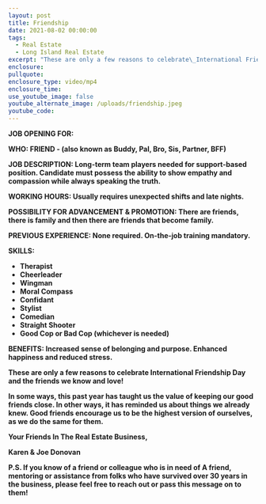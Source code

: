```yaml
---
layout: post
title: Friendship
date: 2021-08-02 00:00:00
tags:
  - Real Estate
  - Long Island Real Estate
excerpt: "These are only a few reasons to celebrate\_International Friendship Day\_and the friends we know and love!"
enclosure:
pullquote:
enclosure_type: video/mp4
enclosure_time:
use_youtube_image: false
youtube_alternate_image: /uploads/friendship.jpeg
youtube_code:
---
```

**JOB OPENING FOR:&nbsp;**

**WHO: FRIEND - (also known as Buddy, Pal, Bro, Sis, Partner, BFF)**

**JOB DESCRIPTION: Long-term team players needed for support-based position. Candidate must possess the ability to show empathy and compassion while always speaking the truth.**

**WORKING HOURS: Usually requires unexpected shifts and late nights.**

**POSSIBILITY FOR ADVANCEMENT & PROMOTION: There are friends, there is family and then there are friends that become family.**

**PREVIOUS EXPERIENCE: None required. On-the-job training mandatory.**

**SKILLS:**

* **Therapist**
* **Cheerleader**
* **Wingman**
* **Moral Compass**
* **Confidant**
* **Stylist**
* **Comedian**
* **Straight Shooter**
* **Good Cop or Bad Cop (whichever is needed)**

**BENEFITS: Increased sense of belonging and purpose. Enhanced happiness and reduced stress.**

**These are only a few reasons to celebrate International Friendship Day and the friends we know and love\!**

**In some ways, this past year has taught us the value of keeping our good friends close. In other ways, it has reminded us about things we already knew. Good friends encourage us to be the highest version of ourselves, as we do the same for them.**

**Your Friends In The Real Estate Business,**

**Karen & Joe Donovan**

**P.S. If you know of a friend or colleague who is in need of A friend, mentoring or assistance from folks who have survived over 30 years in the business, please feel free to reach out or pass this message on to them\!**
